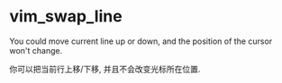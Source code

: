 # vim_swap_line
You could move current line up or down, and the position of the cursor won't change. 

你可以把当前行上移/下移, 并且不会改变光标所在位置.
